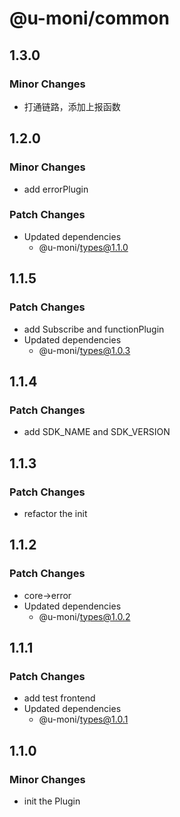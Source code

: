 # @u-moni/common

## 1.3.0

### Minor Changes

- 打通链路，添加上报函数

## 1.2.0

### Minor Changes

- add errorPlugin

### Patch Changes

- Updated dependencies
  - @u-moni/types@1.1.0

## 1.1.5

### Patch Changes

- add Subscribe and functionPlugin
- Updated dependencies
  - @u-moni/types@1.0.3

## 1.1.4

### Patch Changes

- add SDK_NAME and SDK_VERSION

## 1.1.3

### Patch Changes

- refactor the init

## 1.1.2

### Patch Changes

- core->error
- Updated dependencies
  - @u-moni/types@1.0.2

## 1.1.1

### Patch Changes

- add test frontend
- Updated dependencies
  - @u-moni/types@1.0.1

## 1.1.0

### Minor Changes

- init the Plugin

